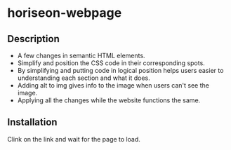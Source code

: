 # horiseon-webpage

## Description

- A few changes in semantic HTML elements.
- Simplify and position the CSS code in their corresponding spots.
- By simplifying and putting code in logical position helps users easier to understanding each section and what it does.
- Adding alt to img gives info to the image when users can't see the image.
- Applying all the changes while the website functions the same. 

## Installation

Clink on the link and wait for the page to load.

